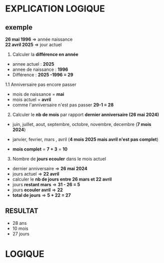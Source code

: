 # EXPLICATION LOGIQUE 
## exemple 

**26 mai 1996** => année naissance \
**22 avril 2025** => jour actuel 

1. Calculer la **différence en année** 
- annee actuel : **2025**
- annee de naissance : **1996**
- Différence : **2025 -1996 = 29**

1.1 Anniversaire pas encore passer
- mois de naissance = **mai**
- mois actuel = **avril**
- comme l'anniversaire n'est pas passer **29-1 = 28**

2. Calculer le **nb de mois** par rapport **dernier anniversaire  (26 mai 2024)**
- juin, juillet, aout, septembre, octobre, novembre, decembre (**7 mois 2024**)
- janvier, fevrier, mars , avril (**4 mois 2025 mais avril n'est pas complet**)

- **mois complet** = **7 + 3** = **10**

3. Nombre de **jours ecouler** dans le mois actuel 
- dernier anniversaire  => **26 mai 2024**
- jours actuel => **22 avril**
- calculer le **nb de jours entre 26 mars et 22 avril**
- jours **restant mars** => **31 - 26 = 5**
- jours **ecouler avril** => **22**
- **total de jours** => **5 + 22 = 27**

## RESULTAT

- 28 ans 
- 10 mois 
- 27 jours 

# LOGIQUE 



